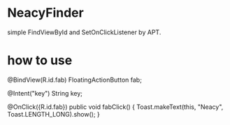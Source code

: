 # NeacyFinder

simple FindViewById and SetOnClickListener by APT.

# how to use

@BindView(R.id.fab)
FloatingActionButton fab;

@Intent("key")
String key;

@OnClick({R.id.fab})
public void fabClick() {
    Toast.makeText(this, "Neacy", Toast.LENGTH_LONG).show();
}